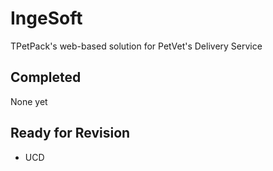 # IngeSoft
TPetPack's web-based solution for PetVet's Delivery Service

## Completed
None yet

## Ready for Revision
* UCD
